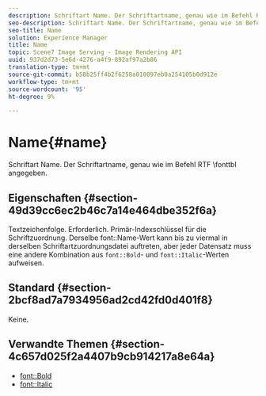 ```yaml
---
description: Schriftart Name. Der Schriftartname, genau wie im Befehl RTF \fonttbl angegeben.
seo-description: Schriftart Name. Der Schriftartname, genau wie im Befehl RTF \fonttbl angegeben.
seo-title: Name
solution: Experience Manager
title: Name
topic: Scene7 Image Serving - Image Rendering API
uuid: 937d2d73-5e6d-4276-a4f9-892af97a2b86
translation-type: tm+mt
source-git-commit: b58b25ff4b2f6258a010097eb0a254105b0d912e
workflow-type: tm+mt
source-wordcount: '95'
ht-degree: 9%

---
```



# Name{#name}

Schriftart Name. Der Schriftartname, genau wie im Befehl RTF \fonttbl angegeben.

## Eigenschaften {#section-49d39cc6ec2b46c7a14e464dbe352f6a}

Textzeichenfolge. Erforderlich. Primär-Indexschlüssel für die Schriftzuordnung. Derselbe font::Name-Wert kann bis zu viermal in derselben Schriftartzuordnungsdatei auftreten, aber jeder Datensatz muss eine andere Kombination aus `font::Bold`- und `font::Italic`-Werten aufweisen.

## Standard {#section-2bcf8ad7a7934956ad2cd42fd0d401f8}

Keine.

## Verwandte Themen {#section-4c657d025f2a4407b9cb914217a8e64a}

* [font::Bold](r-bold-font.md#reference_F7B017EF67574A29ABFC3954AB64159C)
* [font::Italic](r-italic-font.md#reference_DC04A532B34A41AF81B0B9644ACFAAD6)
